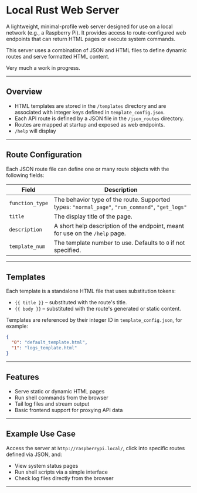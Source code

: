 
# Local Rust Web Server

A lightweight, minimal-profile web server designed for use on a local network (e.g., a Raspberry Pi). It provides access to route-configured web endpoints that can return HTML pages or execute system commands.

This server uses a combination of JSON and HTML files to define dynamic routes and serve formatted HTML content.

Very much a work in progress.

---

## Overview

* HTML templates are stored in the `/templates` directory and are associated with integer keys defined in `template_config.json`.
* Each API route is defined by a JSON file in the `/json_routes` directory.
* Routes are mapped at startup and exposed as web endpoints.
* `/help` will display
---

## Route Configuration

Each JSON route file can define one or many route objects with the following fields:

| Field           | Description                                                                                     |
| --------------- | ----------------------------------------------------------------------------------------------- |
| `function_type` | The behavior type of the route. Supported types: `"normal_page"`, `"run_command"`, `"get_logs"` |
| `title`         | The display title of the page.                                                                  |
| `description`   | A short help description of the endpoint, meant for use on the `/help` page.                    |
| `template_num`  | The template number to use. Defaults to `0` if not specified.                                   |

---

## Templates

Each template is a standalone HTML file that uses substitution tokens:

* `{{ title }}` – substituted with the route's title.
* `{{ body }}` – substituted with the route's generated or static content.

Templates are referenced by their integer ID in `template_config.json`, for example:

```json
{
  "0": "default_template.html",
  "1": "logs_template.html"
}
```

---

## Features

*  Serve static or dynamic HTML pages
*  Run shell commands from the browser
*  Tail log files and stream output
*  Basic frontend support for proxying API data

---

## Example Use Case

Access the server at `http://raspberrypi.local/`, click into specific routes defined via JSON, and:

* View system status pages
* Run shell scripts via a simple interface
* Check log files directly from the browser

---
